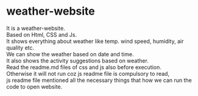 # weather-website
It is a weather-website. 
<br>
Based on Html, CSS and Js.
<br>
It shows everything about weather like temp. wind speed, humidity, air quality etc.
<br>
We can show the weather based on date and time.
<br>
It also shows the activity suggestions based on weather. 
<br>
Read the readme.md files of css and js also before execution.
<br>
Otherwise it will not run coz js readme file is compulsory to read,
<br>
js readme file mentioned all the necessary things that how we can run the code to open website.

